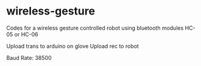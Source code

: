 # wireless-gesture

Codes for a wireless gesture controlled robot using bluetooth modules HC-05 or HC-06

Upload trans to arduino on glove
Upload rec to robot

Baud Rate: 38500
